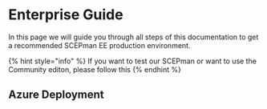 # Enterprise Guide

In this page we will guide you through all steps of this documentation to get a recommended SCEPman EE production environment.

{% hint style="info" %}
If you want to test our SCEPman or want to use the Community editon, please follow this 
{% endhint %}

## Azure Deployment

